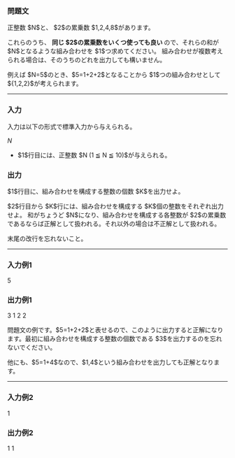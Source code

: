 
<div>

<div>

<div>

<section>

### **問題文**

<p>
正整数 $N$と、 $2$の累乗数 $1,2,4,8$があります。
</p>

<p>
これらのうち、 
	
<strong>
同じ $2$の累乗数をいくつ使っても良い
</strong>
ので、それらの和が $N$となるような組み合わせを $1$つ求めてください。
組み合わせが複数考えられる場合は、そのうちのどれを出力しても構いません。

</p>

<p>
例えば $N=5$のとき、$5=1+2+2$となることから $1$つの組み合わせとして ${1,2,2}$が考えられます。
</p>

</section>

</div>

---

<div>

<div>

<section>

### **入力**

<p>
入力は以下の形式で標準入力から与えられる。
</p>

<div>

$N$
</div>

<ul>

<li>
$1$行目には、正整数 $N (1 ≦ N ≦ 10)$が与えられる。
</li>

</ul>

</section>

</div>

<div>

<section>

### **出力**

<p>
$1$行目に、組み合わせを構成する整数の個数 $K$を出力せよ。
</p>

<p>
$2$行目から $K$行には、組み合わせを構成する $K$個の整数をそれぞれ出力せよ。
和がちょうど $N$になり、組み合わせを構成する各整数が $2$の累乗数であるならば正解として扱われる。それ以外の場合は不正解として扱われる。
</p>

<p>
末尾の改行を忘れないこと。
</p>

</section>

</div>

</div>

---

<div>

<section>

### **入力例1**

<div>

5

</div>

</section>

</div>

<div>

<section>

### **出力例1**

<div>

3
1
2
2

</div>

<p>
問題文の例です。$5=1+2+2$と表せるので、このように出力すると正解になります。最初に組み合わせを構成する整数の個数である $3$を出力するのを忘れないでください。
</p>

<p>
他にも、$5=1+4$なので、$1,4$という組み合わせを出力しても正解となります。
</p>

</section>

</div>

---

<div>

<section>

### **入力例2**

<div>

1

</div>

</section>

</div>

<div>

<section>

### **出力例2**

<div>

1
1

</div>

</section>

</div>

</div>

</div>
